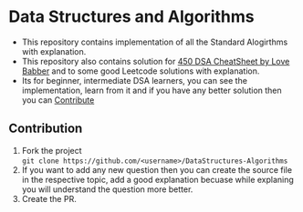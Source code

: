 # Data Structures and Algorithms

- This repository contains implementation of all the Standard Alogirthms with explanation.
- This repository also contains solution for [450 DSA CheatSheet by Love Babber](https://drive.google.com/file/d/1FMdN_OCfOI0iAeDlqswCiC2DZzD4nPsb/view) and to some good Leetcode solutions with explanation.
- Its for beginner, intermediate DSA learners, you can see the implementation, learn from it and if you have any better solution then you can [Contribute](#Contribution)

## Contribution

1. Fork the project  
   `git clone https://github.com/<username>/DataStructures-Algorithms`
2. If you want to add any new question then you can create the source file in the respective topic, add a good explanation becuase while explaning you will understand the question more better.
3. Create the PR.

